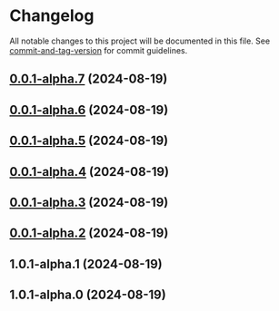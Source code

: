 # Changelog

All notable changes to this project will be documented in this file. See [commit-and-tag-version](https://github.com/absolute-version/commit-and-tag-version) for commit guidelines.

## [0.0.1-alpha.7](https://github.com/JetBrains/youtrack-apps/compare/v0.0.1-alpha.6...v0.0.1-alpha.7) (2024-08-19)

## [0.0.1-alpha.6](https://github.com/JetBrains/youtrack-apps/compare/v0.0.1-alpha.5...v0.0.1-alpha.6) (2024-08-19)

## [0.0.1-alpha.5](https://github.com/JetBrains/youtrack-apps/compare/v0.0.1-alpha.4...v0.0.1-alpha.5) (2024-08-19)

## [0.0.1-alpha.4](https://github.com/JetBrains/youtrack-apps/compare/v0.0.1-alpha.3...v0.0.1-alpha.4) (2024-08-19)

## [0.0.1-alpha.3](https://github.com/JetBrains/youtrack-apps/compare/v0.0.1-alpha.2...v0.0.1-alpha.3) (2024-08-19)

## [0.0.1-alpha.2](https://github.com/JetBrains/youtrack-apps/compare/v1.0.1-alpha.1...v0.0.1-alpha.2) (2024-08-19)

## 1.0.1-alpha.1 (2024-08-19)

## 1.0.1-alpha.0 (2024-08-19)
